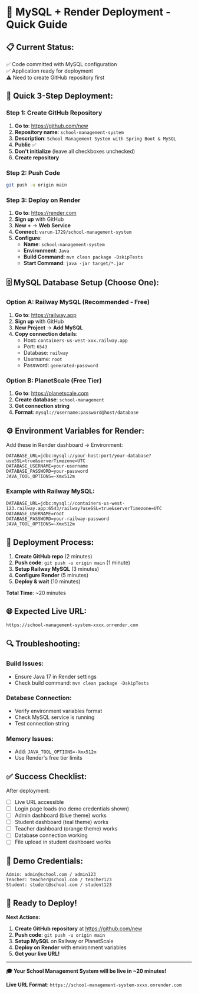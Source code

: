 # 🚀 MySQL + Render Deployment - Quick Guide

## 📋 **Current Status:**
✅ Code committed with MySQL configuration  
✅ Application ready for deployment  
⚠️ Need to create GitHub repository first  

## 🎯 **Quick 3-Step Deployment:**

### **Step 1: Create GitHub Repository**
1. **Go to**: https://github.com/new
2. **Repository name**: `school-management-system`
3. **Description**: `School Management System with Spring Boot & MySQL`
4. **Public** ✅
5. **Don't initialize** (leave all checkboxes unchecked)
6. **Create repository**

### **Step 2: Push Code**
```bash
git push -u origin main
```

### **Step 3: Deploy on Render**
1. **Go to**: https://render.com
2. **Sign up** with GitHub
3. **New +** → **Web Service**
4. **Connect**: `varun-1729/school-management-system`
5. **Configure**:
   - **Name**: `school-management-system`
   - **Environment**: `Java`
   - **Build Command**: `mvn clean package -DskipTests`
   - **Start Command**: `java -jar target/*.jar`

## 🗄️ **MySQL Database Setup (Choose One):**

### **Option A: Railway MySQL (Recommended - Free)**
1. **Go to**: https://railway.app
2. **Sign up** with GitHub
3. **New Project** → **Add MySQL**
4. **Copy connection details**:
   - Host: `containers-us-west-xxx.railway.app`
   - Port: `6543`
   - Database: `railway`
   - Username: `root`
   - Password: `generated-password`

### **Option B: PlanetScale (Free Tier)**
1. **Go to**: https://planetscale.com
2. **Create database**: `school-management`
3. **Get connection string**
4. **Format**: `mysql://username:password@host/database`

## ⚙️ **Environment Variables for Render:**

Add these in Render dashboard → Environment:

```
DATABASE_URL=jdbc:mysql://your-host:port/your-database?useSSL=true&serverTimezone=UTC
DATABASE_USERNAME=your-username
DATABASE_PASSWORD=your-password
JAVA_TOOL_OPTIONS=-Xmx512m
```

### **Example with Railway MySQL:**
```
DATABASE_URL=jdbc:mysql://containers-us-west-123.railway.app:6543/railway?useSSL=true&serverTimezone=UTC
DATABASE_USERNAME=root
DATABASE_PASSWORD=your-railway-password
JAVA_TOOL_OPTIONS=-Xmx512m
```

## 🔄 **Deployment Process:**

1. **Create GitHub repo** (2 minutes)
2. **Push code**: `git push -u origin main` (1 minute)
3. **Setup Railway MySQL** (3 minutes)
4. **Configure Render** (5 minutes)
5. **Deploy & wait** (10 minutes)

**Total Time**: ~20 minutes

## 🌐 **Expected Live URL:**
`https://school-management-system-xxxx.onrender.com`

## 🔍 **Troubleshooting:**

### **Build Issues:**
- Ensure Java 17 in Render settings
- Check build command: `mvn clean package -DskipTests`

### **Database Connection:**
- Verify environment variables format
- Check MySQL service is running
- Test connection string

### **Memory Issues:**
- Add: `JAVA_TOOL_OPTIONS=-Xmx512m`
- Use Render's free tier limits

## ✅ **Success Checklist:**

After deployment:
- [ ] Live URL accessible
- [ ] Login page loads (no demo credentials shown)
- [ ] Admin dashboard (blue theme) works
- [ ] Student dashboard (teal theme) works
- [ ] Teacher dashboard (orange theme) works
- [ ] Database connection working
- [ ] File upload in student dashboard works

## 🔐 **Demo Credentials:**
```
Admin: admin@school.com / admin123
Teacher: teacher@school.com / teacher123
Student: student@school.com / student123
```

## 🚀 **Ready to Deploy!**

**Next Actions:**
1. **Create GitHub repository** at https://github.com/new
2. **Push code**: `git push -u origin main`
3. **Setup MySQL** on Railway or PlanetScale
4. **Deploy on Render** with environment variables
5. **Get your live URL!**

---

**🎓 Your School Management System will be live in ~20 minutes!**

**Live URL Format**: `https://school-management-system-xxxx.onrender.com`
